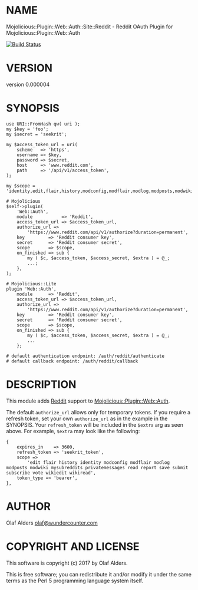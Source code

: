 # NAME

Mojolicious::Plugin::Web::Auth::Site::Reddit - Reddit OAuth Plugin for Mojolicious::Plugin::Web::Auth

[![Build Status](https://travis-ci.org/oalders/mojolicious-plugin-web-auth-site-reddit.png?branch=master)](https://travis-ci.org/oalders/mojolicious-plugin-web-auth-site-reddit)

# VERSION

version 0.000004

# SYNOPSIS

    use URI::FromHash qw( uri );
    my $key = 'foo';
    my $secret = 'seekrit';

    my $access_token_url = uri(
        scheme   => 'https',
        username => $key,
        password => $secret,
        host     => 'www.reddit.com',
        path     => '/api/v1/access_token',
    );

    my $scope = 'identity,edit,flair,history,modconfig,modflair,modlog,modposts,modwiki,mysubreddits,privatemessages,read,report,save,submit,subscribe,vote,wikiedit,wikiread';

    # Mojolicious
    $self->plugin(
        'Web::Auth',
        module           => 'Reddit',
        access_token_url => $access_token_url,
        authorize_url =>
            'https://www.reddit.com/api/v1/authorize?duration=permanent',
        key         => 'Reddit consumer key',
        secret      => 'Reddit consumer secret',
        scope       => $scope,
        on_finished => sub {
            my ( $c, $access_token, $access_secret, $extra ) = @_;
            ...;
        },
    );

    # Mojolicious::Lite
    plugin 'Web::Auth',
        module      => 'Reddit',
        access_token_url => $access_token_url,
        authorize_url =>
            'https://www.reddit.com/api/v1/authorize?duration=permanent',
        key         => 'Reddit consumer key',
        secret      => 'Reddit consumer secret',
        scope       => $scope,
        on_finished => sub {
            my ( $c, $access_token, $access_secret, $extra ) = @_;
            ...
        };

    # default authentication endpoint: /auth/reddit/authenticate
    # default callback endpoint: /auth/reddit/callback

# DESCRIPTION

This module adds [Reddit](https://www.reddit.com/dev/api/) support to
[Mojolicious::Plugin::Web::Auth](https://metacpan.org/pod/Mojolicious::Plugin::Web::Auth).

The default `authorize_url` allows only for temporary tokens.  If you require
a refresh token, set your own `authorize_url` as in the example in the
SYNOPSIS.  Your `refresh_token` will be included in the `$extra` arg as seen
above.  For example, `$extra` may look like the following:

    {
        expires_in    => 3600,
        refresh_token => 'seekrit_token',
        scope =>
            'edit flair history identity modconfig modflair modlog modposts modwiki mysubreddits privatemessages read report save submit subscribe vote wikiedit wikiread',
        token_type => 'bearer',
    },

# AUTHOR

Olaf Alders <olaf@wundercounter.com>

# COPYRIGHT AND LICENSE

This software is copyright (c) 2017 by Olaf Alders.

This is free software; you can redistribute it and/or modify it under
the same terms as the Perl 5 programming language system itself.
